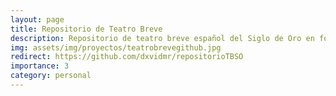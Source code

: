 ```yaml
---
layout: page
title: Repositorio de Teatro Breve
description: Repositorio de teatro breve español del Siglo de Oro en formato TXT y XML-TEI
img: assets/img/proyectos/teatrobrevegithub.jpg
redirect: https://github.com/dxvidmr/repositorioTBSO
importance: 3
category: personal
---
```

